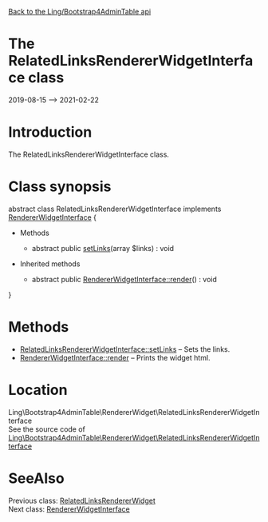 [Back to the Ling/Bootstrap4AdminTable api](https://github.com/lingtalfi/Bootstrap4AdminTable/blob/master/doc/api/Ling/Bootstrap4AdminTable.md)



The RelatedLinksRendererWidgetInterface class
================
2019-08-15 --> 2021-02-22






Introduction
============

The RelatedLinksRendererWidgetInterface class.



Class synopsis
==============


abstract class <span class="pl-k">RelatedLinksRendererWidgetInterface</span> implements [RendererWidgetInterface](https://github.com/lingtalfi/Bootstrap4AdminTable/blob/master/doc/api/Ling/Bootstrap4AdminTable/RendererWidget/RendererWidgetInterface.md) {

- Methods
    - abstract public [setLinks](https://github.com/lingtalfi/Bootstrap4AdminTable/blob/master/doc/api/Ling/Bootstrap4AdminTable/RendererWidget/RelatedLinksRendererWidgetInterface/setLinks.md)(array $links) : void

- Inherited methods
    - abstract public [RendererWidgetInterface::render](https://github.com/lingtalfi/Bootstrap4AdminTable/blob/master/doc/api/Ling/Bootstrap4AdminTable/RendererWidget/RendererWidgetInterface/render.md)() : void

}






Methods
==============

- [RelatedLinksRendererWidgetInterface::setLinks](https://github.com/lingtalfi/Bootstrap4AdminTable/blob/master/doc/api/Ling/Bootstrap4AdminTable/RendererWidget/RelatedLinksRendererWidgetInterface/setLinks.md) &ndash; Sets the links.
- [RendererWidgetInterface::render](https://github.com/lingtalfi/Bootstrap4AdminTable/blob/master/doc/api/Ling/Bootstrap4AdminTable/RendererWidget/RendererWidgetInterface/render.md) &ndash; Prints the widget html.





Location
=============
Ling\Bootstrap4AdminTable\RendererWidget\RelatedLinksRendererWidgetInterface<br>
See the source code of [Ling\Bootstrap4AdminTable\RendererWidget\RelatedLinksRendererWidgetInterface](https://github.com/lingtalfi/Bootstrap4AdminTable/blob/master/RendererWidget/RelatedLinksRendererWidgetInterface.php)



SeeAlso
==============
Previous class: [RelatedLinksRendererWidget](https://github.com/lingtalfi/Bootstrap4AdminTable/blob/master/doc/api/Ling/Bootstrap4AdminTable/RendererWidget/RelatedLinksRendererWidget.md)<br>Next class: [RendererWidgetInterface](https://github.com/lingtalfi/Bootstrap4AdminTable/blob/master/doc/api/Ling/Bootstrap4AdminTable/RendererWidget/RendererWidgetInterface.md)<br>
